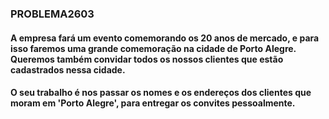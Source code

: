 ### PROBLEMA2603
#### A empresa fará um evento comemorando os 20 anos de mercado, e para isso faremos uma grande comemoração na cidade de Porto Alegre. Queremos também convidar todos os nossos clientes que estão cadastrados nessa cidade.
#### O seu trabalho é nos passar os nomes e os endereços dos clientes que moram em 'Porto Alegre', para entregar os convites pessoalmente.



